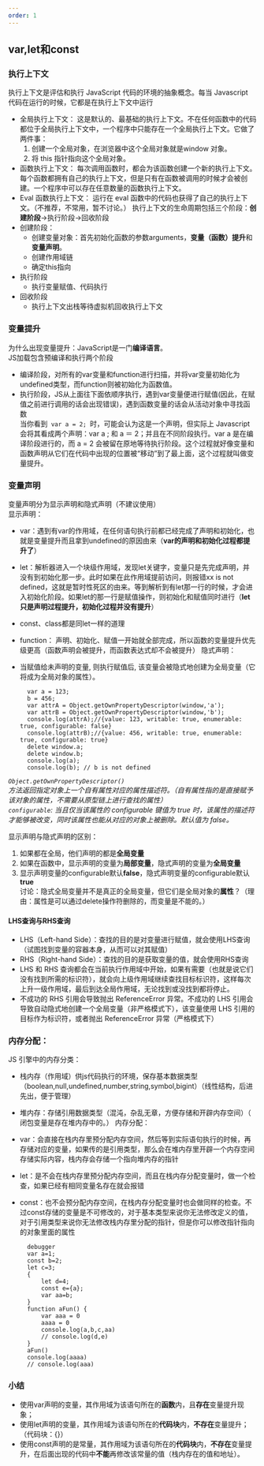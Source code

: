 ```yaml
---
order: 1
---
```

## var,let和const

### 执行上下文
执行上下文是评估和执行 JavaScript 代码的环境的抽象概念。每当 Javascript 代码在运行的时候，它都是在执行上下文中运行
+ 全局执行上下文： 这是默认的、最基础的执行上下文。不在任何函数中的代码都位于全局执行上下文中，一个程序中只能存在一个全局执行上下文。它做了两件事：
    1. 创建一个全局对象，在浏览器中这个全局对象就是window 对象。
    2. 将 this 指针指向这个全局对象。
+ 函数执行上下文： 每次调用函数时，都会为该函数创建一个新的执行上下文。每个函数都拥有自己的执行上下文，但是只有在函数被调用的时候才会被创建。一个程序中可以存在任意数量的函数执行上下文。
+ Eval 函数执行上下文： 运行在 eval 函数中的代码也获得了自己的执行上下文。（不推荐，不常用，暂不讨论。）
执行上下文的生命周期包括三个阶段：**创建阶段**→执行阶段→回收阶段
+ 创建阶段：
    + 创建变量对象：首先初始化函数的参数arguments，**变量（函数）提升**和**变量声明**。
    + 创建作用域链
    + 确定this指向
+ 执行阶段
    + 执行变量赋值、代码执行
+ 回收阶段
    + 执行上下文出栈等待虚拟机回收执行上下文
### 变量提升
为什么出现变量提升：JavaScript是一门**编译语言**。  
JS加载包含预编译和执行两个阶段  
+ 编译阶段，对所有的var变量和function进行扫描，并将var变量初始化为undefined类型，而function则被初始化为函数值。
+ 执行阶段，JS从上面往下面依顺序执行，遇到var变量便进行赋值(因此，在赋值之前进行调用的话会出现错误)，遇到函数变量的话会从活动对象中寻找函数  
当你看到<code> var a = 2; </code>时，可能会认为这是一个声明，但实际上 Javascript 会将其看成两个声明：var a ; 和 a ＝ 2；并且在不同阶段执行。var a 是在编译阶段进行的，而 a = 2 会被留在原地等待执行阶段。这个过程就好像变量和函数声明从它们在代码中出现的位置被“移动”到了最上面，这个过程就叫做变量提升。  
### 变量声明
变量声明分为显示声明和隐式声明（不建议使用）  
显示声明：
+ var：遇到有var的作用域，在任何语句执行前都已经完成了声明和初始化，也就是变量提升而且拿到undefined的原因由来（**var的声明和初始化过程都提升了**）
+ let：解析器进入一个块级作用域，发现let关键字，变量只是先完成声明，并没有到初始化那一步。此时如果在此作用域提前访问，则报错xx is not defined，这就是暂时性死区的由来。等到解析到有let那一行的时候，才会进入初始化阶段。如果let的那一行是赋值操作，则初始化和赋值同时进行（**let只是声明过程提升，初始化过程并没有提升**）
+ const、class都是同let一样的道理
+ function： 声明、初始化、赋值一开始就全部完成，所以函数的变量提升优先级更高（函数声明会被提升，而函数表达式却不会被提升）
隐式声明：
+ 当赋值给未声明的变量, 则执行赋值后, 该变量会被隐式地创建为全局变量（它将成为全局对象的属性）。

        var a = 123;
        b = 456;
        var attrA = Object.getOwnPropertyDescriptor(window,'a');
        var attrB = Object.getOwnPropertyDescriptor(window,'b');
        console.log(attrA);//{value: 123, writable: true, enumerable: true, configurable: false}
        console.log(attrB);//{value: 456, writable: true, enumerable: true, configurable: true}
        delete window.a;
        delete window.b;
        console.log(a);
        console.log(b); // b is not defined  
        
*<code>Object.getOwnPropertyDescriptor() </code>方法返回指定对象上一个自有属性对应的属性描述符。（自有属性指的是直接赋予该对象的属性，不需要从原型链上进行查找的属性）*  
*<code>configurable</code>: 当且仅当该属性的 configurable 键值为 true 时，该属性的描述符才能够被改变，同时该属性也能从对应的对象上被删除。默认值为 false。*  

显示声明与隐式声明的区别：  
1. 如果都在全局，他们声明的都是**全局变量** 
2. 如果在函数中，显示声明的变量为**局部变量**，隐式声明的变量为**全局变量**
3. 显示声明变量的configurable默认**false**，隐式声明变量的configurable默认**true**  
讨论：隐式全局变量并不是真正的全局变量，但它们是全局对象的**属性**？（理由：属性是可以通过delete操作符删除的，而变量是不能的。）  

#### LHS查询与RHS查询
+ LHS（Left-hand Side）：查找的目的是对变量进行赋值，就会使用LHS查询（试图找到变量的容器本身，从而可以对其赋值）
+ RHS（Right-hand Side）：查找的目的是获取变量的值，就会使用RHS查询
+ LHS 和 RHS 查询都会在当前执行作用域中开始，如果有需要（也就是说它们没有找到所需的标识符），就会向上级作用域继续查找目标标识符，这样每次上升一级作用域，最后到达全局作用域，无论找到或没找到都将停止。
+ 不成功的 RHS 引用会导致抛出 ReferenceError 异常。不成功的 LHS 引用会导致自动隐式地创建一个全局变量（非严格模式下），该变量使用 LHS 引用的目标作为标识符，或者抛出 ReferenceError 异常（严格模式下）

### 内存分配：
JS 引擎中的内存分类：
+ 栈内存（作用域）供js代码执行的环境，保存基本数据类型（boolean,null,undefined,number,string,symbol,bigint）（线性结构，后进先出，便于管理）
+ 堆内存：存储引用数据类型（混沌，杂乱无章，方便存储和开辟内存空间）（ 闭包变量是存在堆内存中的。）
内存分配：
+ var：会直接在栈内存里预分配内存空间，然后等到实际语句执行的时候，再存储对应的变量，如果传的是引用类型，那么会在堆内存里开辟一个内存空间存储实际内容，栈内存会存储一个指向堆内存的指针
+ let：是不会在栈内存里预分配内存空间，而且在栈内存分配变量时，做一个检查，如果已经有相同变量名存在就会报错
+ const：也不会预分配内存空间，在栈内存分配变量时也会做同样的检查。不过const存储的变量是不可修改的，对于基本类型来说你无法修改定义的值，对于引用类型来说你无法修改栈内存里分配的指针，但是你可以修改指针指向的对象里面的属性

        debugger
        var a=1;
        const b=2;
        let c=3;
        {
            let d=4;
            const e={a};
            var aa=b;
        }
        function aFun() {
            var aaa = 0
            aaaa = 0
            console.log(a,b,c,aa)
            // console.log(d,e)
        }
        aFun()
        console.log(aaaa)
        // console.log(aaa)

### 小结
- 使用var声明的变量，其作用域为该语句所在的**函数**内，且**存在**变量提升现象；
- 使用let声明的变量，其作用域为该语句所在的**代码块**内，**不存在**变量提升；（代码块：{}）
- 使用const声明的是常量，其作用域为该语句所在的**代码块**内，**不存在**变量提升，在后面出现的代码中**不能**再修改该常量的值（栈内存在的值和地址）。